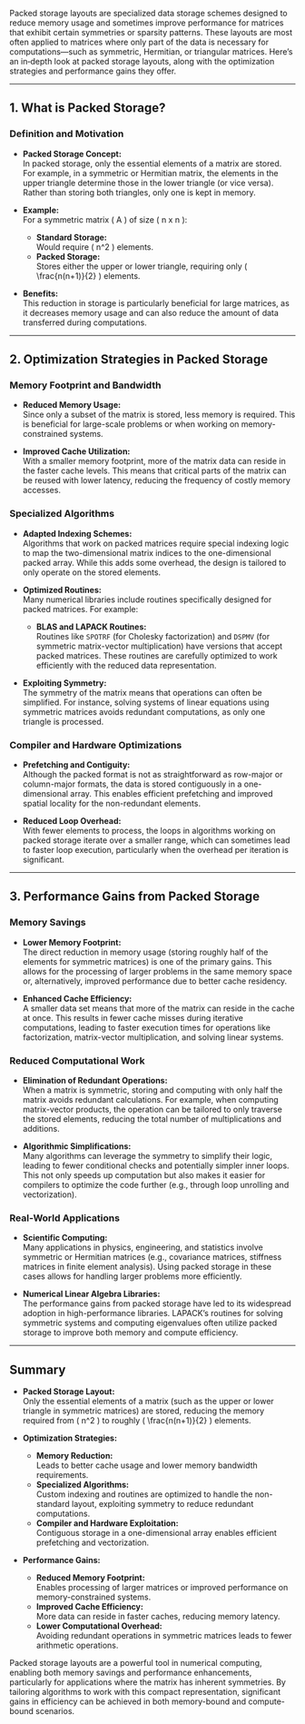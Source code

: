 Packed storage layouts are specialized data storage schemes designed to reduce memory usage and sometimes improve performance for matrices that exhibit certain symmetries or sparsity patterns. These layouts are most often applied to matrices where only part of the data is necessary for computations—such as symmetric, Hermitian, or triangular matrices. Here’s an in‐depth look at packed storage layouts, along with the optimization strategies and performance gains they offer.

---

## 1. What is Packed Storage?

### Definition and Motivation  
- **Packed Storage Concept:**  
  In packed storage, only the essential elements of a matrix are stored. For example, in a symmetric or Hermitian matrix, the elements in the upper triangle determine those in the lower triangle (or vice versa). Rather than storing both triangles, only one is kept in memory.
  
- **Example:**  
  For a symmetric matrix \( A \) of size \( n x n \):
  - **Standard Storage:**  
    Would require \( n^2 \) elements.
  - **Packed Storage:**  
    Stores either the upper or lower triangle, requiring only \( \frac{n(n+1)}{2} \) elements.
  
- **Benefits:**  
  This reduction in storage is particularly beneficial for large matrices, as it decreases memory usage and can also reduce the amount of data transferred during computations.

---

## 2. Optimization Strategies in Packed Storage

### Memory Footprint and Bandwidth  
- **Reduced Memory Usage:**  
  Since only a subset of the matrix is stored, less memory is required. This is beneficial for large-scale problems or when working on memory-constrained systems.
  
- **Improved Cache Utilization:**  
  With a smaller memory footprint, more of the matrix data can reside in the faster cache levels. This means that critical parts of the matrix can be reused with lower latency, reducing the frequency of costly memory accesses.

### Specialized Algorithms  
- **Adapted Indexing Schemes:**  
  Algorithms that work on packed matrices require special indexing logic to map the two-dimensional matrix indices to the one-dimensional packed array. While this adds some overhead, the design is tailored to only operate on the stored elements.
  
- **Optimized Routines:**  
  Many numerical libraries include routines specifically designed for packed matrices. For example:
  - **BLAS and LAPACK Routines:**  
    Routines like `SPOTRF` (for Cholesky factorization) and `DSPMV` (for symmetric matrix-vector multiplication) have versions that accept packed matrices. These routines are carefully optimized to work efficiently with the reduced data representation.
  
- **Exploiting Symmetry:**  
  The symmetry of the matrix means that operations can often be simplified. For instance, solving systems of linear equations using symmetric matrices avoids redundant computations, as only one triangle is processed.

### Compiler and Hardware Optimizations  
- **Prefetching and Contiguity:**  
  Although the packed format is not as straightforward as row-major or column-major formats, the data is stored contiguously in a one-dimensional array. This enables efficient prefetching and improved spatial locality for the non-redundant elements.
  
- **Reduced Loop Overhead:**  
  With fewer elements to process, the loops in algorithms working on packed storage iterate over a smaller range, which can sometimes lead to faster loop execution, particularly when the overhead per iteration is significant.

---

## 3. Performance Gains from Packed Storage

### Memory Savings  
- **Lower Memory Footprint:**  
  The direct reduction in memory usage (storing roughly half of the elements for symmetric matrices) is one of the primary gains. This allows for the processing of larger problems in the same memory space or, alternatively, improved performance due to better cache residency.
  
- **Enhanced Cache Efficiency:**  
  A smaller data set means that more of the matrix can reside in the cache at once. This results in fewer cache misses during iterative computations, leading to faster execution times for operations like factorization, matrix-vector multiplication, and solving linear systems.

### Reduced Computational Work  
- **Elimination of Redundant Operations:**  
  When a matrix is symmetric, storing and computing with only half the matrix avoids redundant calculations. For example, when computing matrix-vector products, the operation can be tailored to only traverse the stored elements, reducing the total number of multiplications and additions.
  
- **Algorithmic Simplifications:**  
  Many algorithms can leverage the symmetry to simplify their logic, leading to fewer conditional checks and potentially simpler inner loops. This not only speeds up computation but also makes it easier for compilers to optimize the code further (e.g., through loop unrolling and vectorization).

### Real-World Applications  
- **Scientific Computing:**  
  Many applications in physics, engineering, and statistics involve symmetric or Hermitian matrices (e.g., covariance matrices, stiffness matrices in finite element analysis). Using packed storage in these cases allows for handling larger problems more efficiently.
  
- **Numerical Linear Algebra Libraries:**  
  The performance gains from packed storage have led to its widespread adoption in high-performance libraries. LAPACK’s routines for solving symmetric systems and computing eigenvalues often utilize packed storage to improve both memory and compute efficiency.

---

## Summary

- **Packed Storage Layout:**  
  Only the essential elements of a matrix (such as the upper or lower triangle in symmetric matrices) are stored, reducing the memory required from \( n^2 \) to roughly \( \frac{n(n+1)}{2} \) elements.
  
- **Optimization Strategies:**
  - **Memory Reduction:**  
    Leads to better cache usage and lower memory bandwidth requirements.
  - **Specialized Algorithms:**  
    Custom indexing and routines are optimized to handle the non-standard layout, exploiting symmetry to reduce redundant computations.
  - **Compiler and Hardware Exploitation:**  
    Contiguous storage in a one-dimensional array enables efficient prefetching and vectorization.
  
- **Performance Gains:**
  - **Reduced Memory Footprint:**  
    Enables processing of larger matrices or improved performance on memory-constrained systems.
  - **Improved Cache Efficiency:**  
    More data can reside in faster caches, reducing memory latency.
  - **Lower Computational Overhead:**  
    Avoiding redundant operations in symmetric matrices leads to fewer arithmetic operations.

Packed storage layouts are a powerful tool in numerical computing, enabling both memory savings and performance enhancements, particularly for applications where the matrix has inherent symmetries. By tailoring algorithms to work with this compact representation, significant gains in efficiency can be achieved in both memory-bound and compute-bound scenarios.